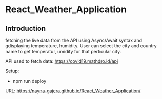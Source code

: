 # React_Weather_Application

## Introduction
fetching the live data from the API using Async/Await syntax and gdisplaying temperature, humidity. User can select the city and country name to get temperatur, umidity for that perticular city.

API used to fetch data: https://covid19.mathdro.id/api

Setup:
- npm run deploy


URL: 
https://nayna-gajera.github.io/React_Weather_Application/
